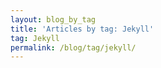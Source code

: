 ```yaml
---
layout: blog_by_tag
title: 'Articles by tag: Jekyll'
tag: Jekyll
permalink: /blog/tag/jekyll/
---
```

